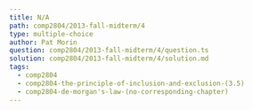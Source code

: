```yaml
---
title: N/A
path: comp2804/2013-fall-midterm/4
type: multiple-choice
author: Pat Morin
question: comp2804/2013-fall-midterm/4/question.ts
solution: comp2804/2013-fall-midterm/4/solution.md
tags:
  - comp2804
  - comp2804-the-principle-of-inclusion-and-exclusion-(3.5)
  - comp2804-de-morgan's-law-(no-corresponding-chapter)
---
```

